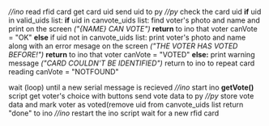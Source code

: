 *//ino*
read rfid card
get card uid
send uid to py
*//py*
check the card uid
 **if** uid in valid_uids list:
   **if** uid in canvote_uids list:
      find voter's photo and name and print on the screen
      *("{NAME} CAN VOTE")*
      **return** to ino that voter canVote = "OK"
   **else** if uid not in canvote_uids list:
      print voter's photo and name along with an error mesage on the screen
      *("THE VOTER HAS VOTED BEFORE!")*
      **return** to ino that voter canVote = "VOTED"
 **else:**
  print warning message *("CARD COULDN'T BE IDENTIFIED")*
  return to ino to repeat card reading canVote = "NOTFOUND"
  
wait (loop) until a new serial message is recieved
*//ino*
start ino **getVote()** script
get voter's choice with buttons
send vote data to py
*//py*
store vote data and mark voter as voted(remove uid from canvote_uids list
return "done" to ino
*//ino*
restart the ino script
wait for a new rfid card
  
